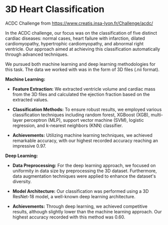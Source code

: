 # 3D Heart Classification

ACDC Challenge from https://www.creatis.insa-lyon.fr/Challenge/acdc/

In the ACDC challenge, our focus was on the classification of five distinct cardiac diseases: normal cases, heart failure with infarction, dilated cardiomyopathy, hypertrophic cardiomyopathy, and abnormal right ventricle. Our approach aimed at achieving this classification automatically through advanced techniques.

We pursued both machine learning and deep learning methodologies for this task. The data we worked with was in the form of 3D files (.nii format).

**Machine Learning:**

- **Feature Extraction:** We extracted ventricle volume and cardiac mass from the 3D files and calculated the ejection fraction based on the extracted values.

- **Classification Methods:** To ensure robust results, we employed various classification techniques including random forest, XGBoost (XGB), multi-layer perceptron (MLP), support vector machine (SVM), logistic regression, and k-nearest neighbors (KNN) classifier.

- **Achievements:** Utilizing machine learning techniques, we achieved remarkable accuracy, with our highest recorded accuracy reaching an impressive 0.97.

**Deep Learning:**

- **Data Preprocessing:** For the deep learning approach, we focused on uniformity in data size by preprocessing the 3D dataset. Furthermore, data augmentation techniques were applied to enhance the dataset's diversity.

- **Model Architecture:** Our classification was performed using a 3D ResNet-18 model, a well-known deep learning architecture.

- **Achievements:** Through deep learning, we achieved competitive results, although slightly lower than the machine learning approach. Our highest accuracy recorded with this method was 0.60. 
